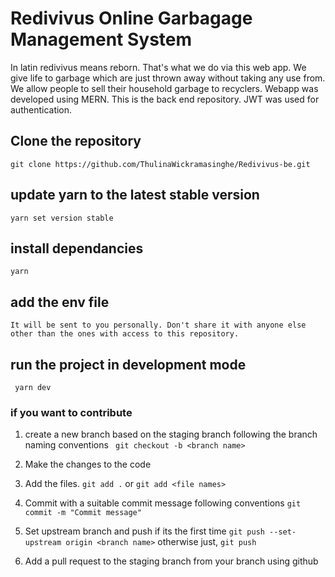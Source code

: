 # Redivivus Online Garbagage Management System

In latin redivivus means reborn. That's what we do via this web app. We give life to garbage which are just thrown away without taking any use from. We allow people to sell their household garbage to recyclers. Webapp was developed using MERN. This is the back end repository. JWT was used for authentication. 

## Clone the repository
```git clone https://github.com/ThulinaWickramasinghe/Redivivus-be.git```

## update yarn to the latest stable version

``` yarn set version stable ```

## install dependancies
```yarn```

## add the env file
    It will be sent to you personally. Don't share it with anyone else other than the ones with access to this repository.

## run the project in development mode
``` yarn dev```

### if you want to contribute

1. create a new branch based on the staging branch following the branch naming conventions
``` git checkout -b <branch name>```

2. Make the changes to the code

3. Add the files.
```git add .``` or ```git add <file names>```

4. Commit with a suitable commit message following conventions
```git commit -m "Commit message"```

5. Set upstream branch and push if its the first time
```git push --set-upstream origin <branch name>```
    otherwise just,
```git push```

6. Add a pull request to the staging branch from your branch using github






